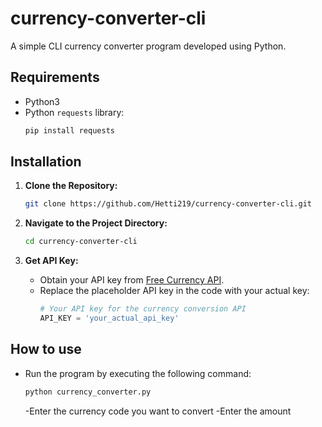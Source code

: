 # currency-converter-cli

A simple CLI currency converter program developed using Python.

## Requirements

- Python3
- Python <code>requests</code> library:
  ```python
  pip install requests
  ```

## Installation

1. **Clone the Repository:**

   ```bash
   git clone https://github.com/Hetti219/currency-converter-cli.git
   ```

2. **Navigate to the Project Directory:**

   ```bash
   cd currency-converter-cli
   ```

3. **Get API Key:**
   - Obtain your API key from [Free Currency API](https://freecurrencyapi.com/).
   - Replace the placeholder API key in the code with your actual key:
     ```python
     # Your API key for the currency conversion API
     API_KEY = 'your_actual_api_key'
     ```

## How to use

- Run the program by executing the following command:
  ```bash
  python currency_converter.py
  ```
  -Enter the currency code you want to convert
  -Enter the amount
